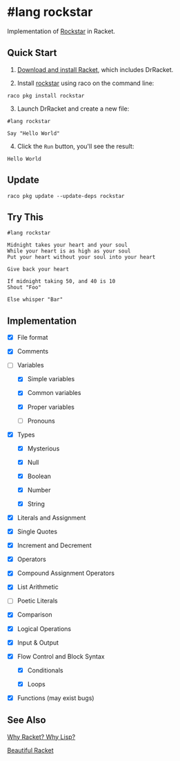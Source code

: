 # #lang rockstar

Implementation of [Rockstar](https://codewithrockstar.com) in Racket.

## Quick Start

1. [Download and install Racket](https://download.racket-lang.org/), which includes DrRacket.

2. Install [rockstar](https://pkgd.racket-lang.org/pkgn/package/rockstar) using raco on the command line:

```
raco pkg install rockstar
```

3. Launch DrRacket and create a new file:

```racket
#lang rockstar

Say "Hello World"
```

4. Click the `Run` button, you'll see the result:

```
Hello World
```

## Update

```
raco pkg update --update-deps rockstar
```

## Try This

```
#lang rockstar

Midnight takes your heart and your soul
While your heart is as high as your soul
Put your heart without your soul into your heart

Give back your heart

If midnight taking 50, and 40 is 10
Shout "Foo"

Else whisper "Bar"
```

## Implementation

- [x] File format

- [x] Comments

- [ ] Variables

    - [x] Simple variables

    - [x] Common variables

    - [x] Proper variables

    - [ ] Pronouns

- [x] Types

    - [x] Mysterious

    - [x] Null

    - [x] Boolean
    
    - [x] Number

    - [x] String

- [x] Literals and Assignment

- [x] Single Quotes

- [x] Increment and Decrement

- [x] Operators

- [x] Compound Assignment Operators

- [x] List Arithmetic

- [ ] Poetic Literals

- [x] Comparison

- [x] Logical Operations

- [x] Input & Output

- [x] Flow Control and Block Syntax

    - [x] Conditionals

    - [x] Loops

- [x] Functions (may exist bugs)

## See Also

[Why Racket? Why Lisp?](https://practicaltypography.com/why-racket-why-lisp.html)

[Beautiful Racket](https://beautifulracket.com/)